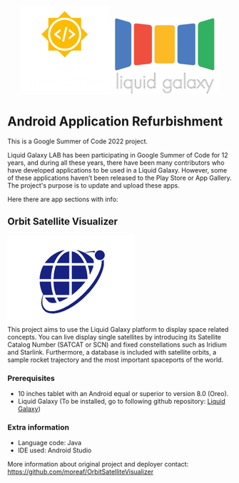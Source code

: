 
<div align="center">
    <img src="./Images/logo3.png" width="200" height="200" alt="css-in-readme">
    <img src="./Images/LGlogo1.png" width="243" height="175" alt="css-in-readme">
</div>

# Android Application Refurbishment
This is a Google Summer of Code 2022 project. 

Liquid Galaxy LAB has been participating in Google Summer of Code for 12 years,
and during all these years, there have been many contributors who have developed applications to be used in a Liquid Galaxy.
However, some of these applications haven’t been released to the Play Store or App Gallery.
The project's purpose is to update and upload these apps.

Here there are app sections with info:

## Orbit Satellite Visualizer
<div align="left">
    <img src="./Images/Orbit logo.png"  alt="css-in-readme">
</div>
This project aims to use the Liquid Galaxy platform to display space related concepts. You can live display single satellites by introducing its Satellite Catalog Number (SATCAT or SCN) and fixed constellations such as Iridium and Starlink. Furthermore, a database is included with satellite orbits, a sample rocket trajectory and the most important spaceports of the world.

### Prerequisites
- 10 inches tablet with an Android equal or superior to version 8.0 (Oreo). 
- Liquid Galaxy (To be installed, go to following github repository:  [Liquid Galaxy](https://github.com/LiquidGalaxyLAB/liquid-galaxy))

### Extra information
- Language code: Java
- IDE used: Android Studio


More information about original project and deployer contact: https://github.com/moreaf/OrbitSatelliteVisualizer
